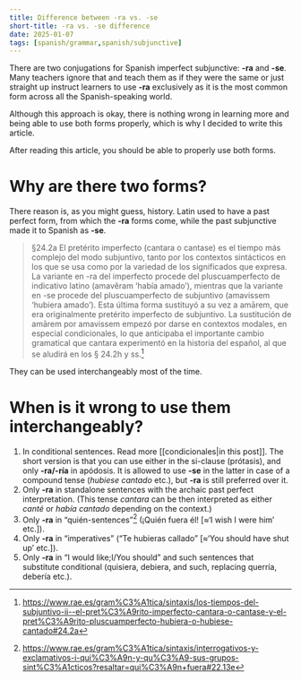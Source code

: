 ```yaml
---
title: Difference between -ra vs. -se
short-title: -ra vs. -se difference
date: 2025-01-07
tags: [spanish/grammar,spanish/subjunctive]
---
```

There are two conjugations for Spanish imperfect subjunctive: **-ra** and **-se**.
Many teachers ignore that and teach them as if they were the same or just
straight up instruct learners to use **-ra** exclusively as it is the most
common form across all the Spanish-speaking world.

Although this approach is okay, there is nothing wrong in learning more and
being able to use both forms properly, which is why I decided to write this article.

After reading this article, you should be able to properly use both forms.

# Why are there two forms?
There reason is, as you might guess, history. Latin used to have a past perfect form,
from which the **-ra** forms come, while the past subjunctive made it to Spanish as **-se**.

> §24.2a El pretérito imperfecto (cantara o cantase) es el tiempo más complejo del modo subjuntivo, tanto por los contextos sintácticos en los que se usa como por la variedad de los significados que expresa. La variante en -ra del imperfecto procede del pluscuamperfecto de indicativo latino (amavĕram ‘había amado’), mientras que la variante en -se procede del pluscuamperfecto de subjuntivo (amavissem ‘hubiera amado’). Esta última forma sustituyó a su vez a amārem, que era originalmente pretérito imperfecto de subjuntivo. La sustitución de amārem por amavissem empezó por darse en contextos modales, en especial condicionales, lo que anticipaba el importante cambio gramatical que cantara experimentó en la historia del español, al que se aludirá en los § 24.2h y ss.[^1]

They can be used interchangeably most of the time.

# When is it wrong to use them interchangeably?

1. In conditional sentences. Read more [[condicionales|in this post]]. The short version is
that you can use either in the si-clause (prótasis), and only **-ra/-ría** in apódosis. It is
allowed to use **-se** in the latter in case of a compound tense (*hubiese cantado* etc.),
but **-ra** is still preferred over it.
2. Only **-ra** in standalone sentences with the archaic past perfect interpretation. (This tense
*cantara* can be then interpreted as either *canté* or *había cantado* depending on the context.)
4. Only **-ra** in “quién-sentences”[^2] (¡Quién fuera él! [≈‘I wish I were him’ etc.]).
5. Only **-ra** in “imperatives” (“Te hubieras callado” [≈‘You should have shut up’ etc.]).
6. Only **-ra** in “I would like;I/You should” and such sentences that substitute conditional
(quisiera, debiera, and such, replacing querría, debería etc.).

[^1]: https://www.rae.es/gram%C3%A1tica/sintaxis/los-tiempos-del-subjuntivo-ii--el-pret%C3%A9rito-imperfecto-cantara-o-cantase-y-el-pret%C3%A9rito-pluscuamperfecto-hubiera-o-hubiese-cantado#24.2a
[^2]: https://www.rae.es/gram%C3%A1tica/sintaxis/interrogativos-y-exclamativos-i-qui%C3%A9n-y-qu%C3%A9-sus-grupos-sint%C3%A1cticos?resaltar=qui%C3%A9n+fuera#22.13e
